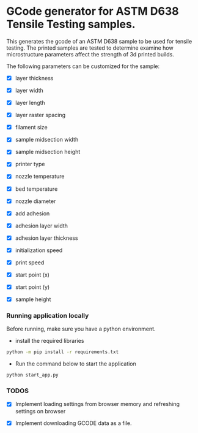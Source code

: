 # GCode generator for ASTM D638 Tensile Testing samples.

This generates the gcode of an ASTM D638 sample to be used for tensile testing.
The printed samples are tested to determine examine how microstructure parameters affect the strength of 3d printed builds.

The following parameters can be customized for the sample:
- [x] layer thickness
- [x] layer width
- [x] layer length
- [x] layer raster spacing
- [x] filament size
- [x] sample midsection width
- [x] sample midsection height
- [x] printer type
- [x] nozzle temperature
- [x] bed temperature
- [x] nozzle diameter
- [x] add adhesion
- [x] adhesion layer width
- [x] adhesion layer thickness
- [x] initialization speed
- [x] print speed
- [x] start point (x)
- [x] start point (y)
- [x] sample height


### Running application locally

Before running, make sure you have a python environment.

- install the required libraries
```bash
python -m pip install -r requirements.txt
```

- Run the command below to start the application
```bash
python start_app.py 
```

### TODOS
- [x] Implement loading settings from browser memory and refreshing settings on browser
- [x] Implement downloading GCODE data as a file.

